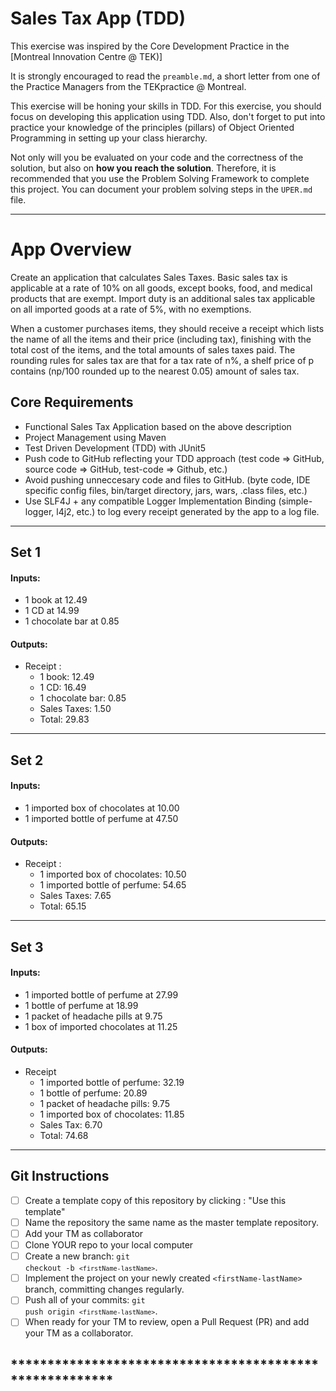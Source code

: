 
# Sales Tax App (TDD)

This exercise was inspired by the Core Development Practice in the [Montreal Innovation Centre @ TEK)] 

It is strongly encouraged to read the `preamble.md`, a short letter from one of the Practice Managers from the TEKpractice @ Montreal.

This exercise will be honing your skills in TDD.  For this exercise, you should focus on developing this application using TDD.  Also, don't forget to put into practice your knowledge of the principles (pillars) of Object Oriented Programming in setting up your class hierarchy.

Not only will you be evaluated on your code and the correctness of the solution, but also on **how you reach the solution**.  Therefore, it is recommended that you use the Problem Solving Framework to complete this project.  You can document your problem solving steps in the <code>UPER.md</code> file. 

*********************
# App Overview

Create an application that calculates Sales Taxes.  Basic sales tax is applicable at a rate of 10% on all goods, except books, food, and medical products that are exempt. Import duty is an additional sales tax applicable on all imported goods at a rate of 5%, with no exemptions. 

When a customer purchases items, they should receive a receipt which lists the name of all the items and their price (including tax), finishing with the total cost of the items, and the total amounts of sales taxes paid. The rounding rules for sales tax are that for a tax rate of n%, a shelf price of p contains (np/100 rounded up to the nearest 0.05) amount of sales tax.

## Core Requirements
- Functional Sales Tax Application based on the above description
- Project Management using Maven
- Test Driven Development (TDD) with JUnit5
- Push code to GitHub reflecting your TDD approach (test code => GitHub, source code => GitHub, test-code => Github, etc.)
- Avoid pushing unneccesary code and files to GitHub. (byte code, IDE specific config files, bin/target directory, jars, wars, .class files, etc.)
- Use SLF4J + any compatible Logger Implementation Binding (simple-logger, l4j2, etc.) to log every receipt generated by the app to a log file.  
___
## Set 1
#### Inputs: 
- 1 book at 12.49
- 1 CD at 14.99 
- 1 chocolate bar at 0.85 

#### Outputs:
- Receipt : 
    - 1 book: 12.49 
    - 1 CD: 16.49 
    - 1 chocolate bar: 0.85 
    - Sales Taxes: 1.50 
    - Total: 29.83
___
## Set 2
#### Inputs: 
- 1 imported box of chocolates at 10.00 
- 1 imported bottle of perfume at 47.50 

#### Outputs: 
- Receipt : 
    - 1 imported box of chocolates: 10.50 
    - 1 imported bottle of perfume: 54.65 
    - Sales Taxes: 7.65 
    - Total: 65.15

___
## Set 3
#### Inputs: 
- 1 imported bottle of perfume at 27.99 
- 1 bottle of perfume at 18.99 
- 1 packet of headache pills at 9.75 
- 1 box of imported chocolates at 11.25  

#### Outputs: 
- Receipt
    - 1 imported bottle of perfume: 32.19 
    - 1 bottle of perfume: 20.89 
    - 1 packet of headache pills: 9.75 
    - 1 imported box of chocolates: 11.85 
    - Sales Tax: 6.70 
    - Total: 74.68

---
## Git Instructions
- [ ] Create a template copy of this repository by clicking : "Use this template"
- [ ] Name the repository the same name as the master template repository.  
- [ ] Add your TM as collaborator
- [ ] Clone YOUR repo to your local computer
- [ ] Create a new branch: <code>git checkout -b `<firstName-lastName>`</code>.
- [ ] Implement the project on your newly created `<firstName-lastName>` branch, committing changes regularly.
- [ ] Push all of your commits: <code>git push origin `<firstName-lastName>`</code>.
- [ ] When ready for your TM to review, open a Pull Request (PR) and add your TM as a collaborator.
## ********************************************************